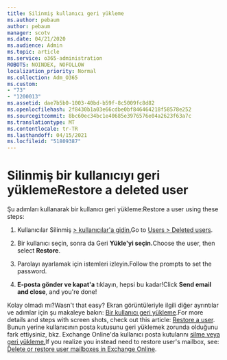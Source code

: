 ```yaml
---
title: Silinmiş kullanıcı geri yükleme
ms.author: pebaum
author: pebaum
manager: scotv
ms.date: 04/21/2020
ms.audience: Admin
ms.topic: article
ms.service: o365-administration
ROBOTS: NOINDEX, NOFOLLOW
localization_priority: Normal
ms.collection: Adm_O365
ms.custom:
- "73"
- "1200013"
ms.assetid: dae7b5b0-1003-40bd-b59f-8c5009fc8d82
ms.openlocfilehash: 2f8430b1a03e66cdbe0bf846464218f58578e252
ms.sourcegitcommit: 8bc60ec34bc1e40685e3976576e04a2623f63a7c
ms.translationtype: MT
ms.contentlocale: tr-TR
ms.lasthandoff: 04/15/2021
ms.locfileid: "51809387"
---
```

# <a name="restore-a-deleted-user"></a><span data-ttu-id="c0503-102">Silinmiş bir kullanıcıyı geri yükleme</span><span class="sxs-lookup"><span data-stu-id="c0503-102">Restore a deleted user</span></span>

<span data-ttu-id="c0503-103">Şu adımları kullanarak bir kullanıcı geri yükleme:</span><span class="sxs-lookup"><span data-stu-id="c0503-103">Restore a user using these steps:</span></span>
  
1. <span data-ttu-id="c0503-104">Kullanıcılar Silinmiş [ \> kullanıcılar'a gidin.](https://admin.microsoft.com/adminportal/home#/deletedusers)</span><span class="sxs-lookup"><span data-stu-id="c0503-104">Go to [Users \> Deleted users](https://admin.microsoft.com/adminportal/home#/deletedusers).</span></span>

2. <span data-ttu-id="c0503-105">Bir kullanıcı seçin, sonra da Geri **Yükle'yi seçin.**</span><span class="sxs-lookup"><span data-stu-id="c0503-105">Choose the user, then select **Restore**.</span></span>

3. <span data-ttu-id="c0503-106">Parolayı ayarlamak için istemleri izleyin.</span><span class="sxs-lookup"><span data-stu-id="c0503-106">Follow the prompts to set the password.</span></span>

4. <span data-ttu-id="c0503-107">**E-posta gönder ve kapat'a** tıklayın, hepsi bu kadar!</span><span class="sxs-lookup"><span data-stu-id="c0503-107">Click **Send email and close**, and you're done!</span></span>

<span data-ttu-id="c0503-108">Kolay olmadı mı?</span><span class="sxs-lookup"><span data-stu-id="c0503-108">Wasn't that easy?</span></span> <span data-ttu-id="c0503-109">Ekran görüntüleriyle ilgili diğer ayrıntılar ve adımlar için şu makaleye bakın: [Bir kullanıcı geri yükleme](https://docs.microsoft.com/microsoft-365/admin/add-users/restore-user).</span><span class="sxs-lookup"><span data-stu-id="c0503-109">For more details and steps with screen shots, check out this article: [Restore a user](https://docs.microsoft.com/microsoft-365/admin/add-users/restore-user).</span></span> <span data-ttu-id="c0503-110">Bunun yerine kullanıcının posta kutusunu geri yüklemek zorunda olduğunu fark ettiysiniz, bkz. Exchange Online'da kullanıcı posta kutularını [silme veya geri yükleme.](https://docs.microsoft.com/exchange/recipients-in-exchange-online/delete-or-restore-mailboxes)</span><span class="sxs-lookup"><span data-stu-id="c0503-110">If you realize you instead need to restore user's mailbox, see: [Delete or restore user mailboxes in Exchange Online](https://docs.microsoft.com/exchange/recipients-in-exchange-online/delete-or-restore-mailboxes).</span></span>